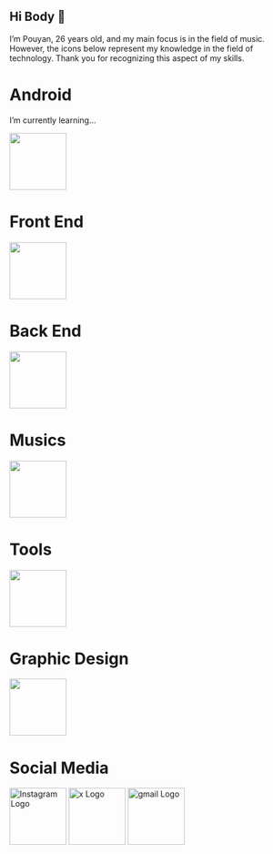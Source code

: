 ## Hi Body 👋

I’m Pouyan, 26 years old, and my main focus is in the field of music. However, the icons below represent my knowledge in the field of technology. Thank you for recognizing this aspect of my skills.
# Android

I’m currently learning...

<img src="https://skillicons.dev/icons?i=dart,flutter,kotlin,java" height="100">

# Front End

<img src="https://skillicons.dev/icons?i=html,css" height="100">


# Back End

<img src="https://skillicons.dev/icons?i=javascript,python,php" height="100">

# Musics

<img src="https://skillicons.dev/icons?i=ableton,audition" height="100">

# Tools

<img src="https://skillicons.dev/icons?i=vscode,androidstudio,git,github,figma," height="100">

# Graphic Design

<img src="https://skillicons.dev/icons?i=photoshop,premiere,xd" height="100">

# Social Media

<a href="https://www.instagram.com/pooyantune" target="_blank"><img src="https://skillicons.dev/icons?i=instagram" height="100" alt="Instagram Logo"></a>
<a href="https://x.com/Pooyanmusic" target="_blank"><img src="https://skillicons.dev/icons?i=twitter" height="100" alt="x Logo"></a>
<a href="mailto:Poowyan@gmail.com" target="_blank"><img src="https://skillicons.dev/icons?i=gmail" height="100" alt="gmail Logo"></a>


